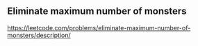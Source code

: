 ## Eliminate maximum number of monsters
https://leetcode.com/problems/eliminate-maximum-number-of-monsters/description/
